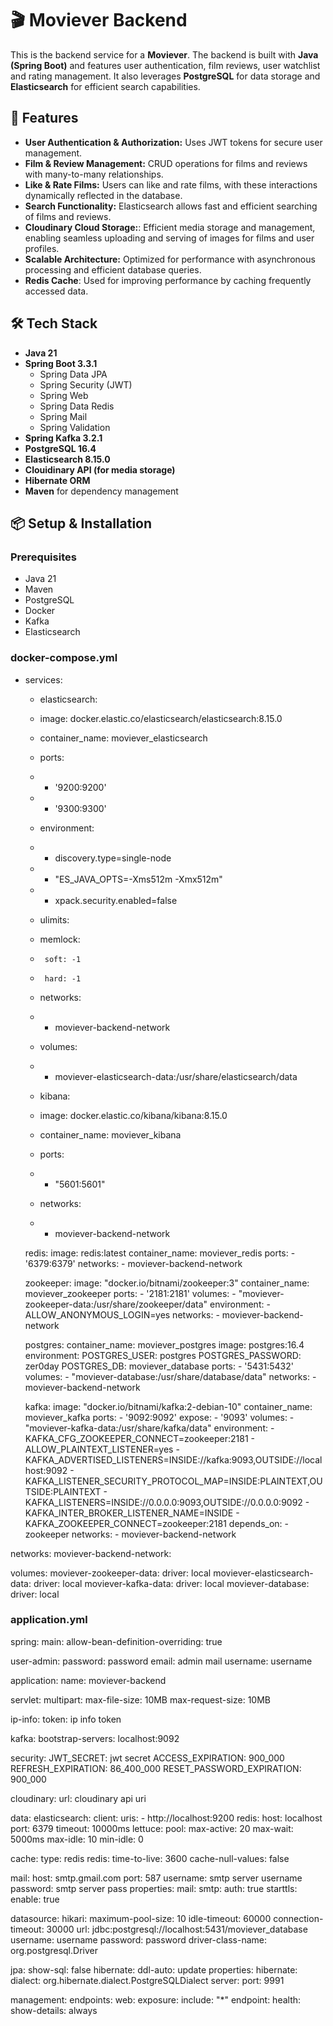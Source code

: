 # 🎬 Moviever Backend

This is the backend service for a **Moviever**. The backend is built with **Java (Spring Boot)** and features user authentication, film reviews, user watchlist and rating management. It also leverages **PostgreSQL** for data storage and **Elasticsearch** for efficient search capabilities.

## 🚀 Features

- **User Authentication & Authorization:** Uses JWT tokens for secure user management.
- **Film & Review Management:** CRUD operations for films and reviews with many-to-many relationships.
- **Like & Rate Films:** Users can like and rate films, with these interactions dynamically reflected in the database.
- **Search Functionality:** Elasticsearch allows fast and efficient searching of films and reviews.
- **Cloudinary Cloud Storage:**: Efficient media storage and management, enabling seamless uploading and serving of images for films and user profiles.
- **Scalable Architecture:** Optimized for performance with asynchronous processing and efficient database queries.
- **Redis Cache**: Used for improving performance by caching frequently accessed data.


## 🛠️ Tech Stack

- **Java 21**
- **Spring Boot 3.3.1**
  - Spring Data JPA
  - Spring Security (JWT)
  - Spring Web
  - Spring Data Redis
  - Spring Mail
  - Spring Validation
- **Spring Kafka 3.2.1**
- **PostgreSQL 16.4**
- **Elasticsearch 8.15.0**
- **Clouidinary API (for media storage)**
- **Hibernate ORM**
- **Maven** for dependency management

## 📦 Setup & Installation

### Prerequisites

- Java 21
- Maven
- PostgreSQL
- Docker
- Kafka
- Elasticsearch

### docker-compose.yml
- services:
  - elasticsearch:
  -  image: docker.elastic.co/elasticsearch/elasticsearch:8.15.0
  -  container_name: moviever_elasticsearch
  -  ports:
  -    - '9200:9200'
  -    - '9300:9300'
  -  environment:
  -    - discovery.type=single-node
  -    - "ES_JAVA_OPTS=-Xms512m -Xmx512m"
  -    - xpack.security.enabled=false
  -  ulimits:
  -    memlock:
  -      soft: -1
  -      hard: -1
  -  networks:
  -    - moviever-backend-network
  -  volumes:
  -    - moviever-elasticsearch-data:/usr/share/elasticsearch/data
      
  - kibana:
   - image: docker.elastic.co/kibana/kibana:8.15.0
   - container_name: moviever_kibana
   - ports:
   -   - "5601:5601"
   - networks:
   -   - moviever-backend-network

  redis:
    image: redis:latest
    container_name: moviever_redis
    ports:
      - '6379:6379'
    networks:
      - moviever-backend-network

  zookeeper:
    image: "docker.io/bitnami/zookeeper:3"
    container_name: moviever_zookeeper
    ports:
      - '2181:2181'
    volumes:
      - "moviever-zookeeper-data:/usr/share/zookeeper/data"
    environment:
      - ALLOW_ANONYMOUS_LOGIN=yes
    networks:
      - moviever-backend-network
      
  postgres:
    container_name: moviever_postgres
    image: postgres:16.4
    environment:
      POSTGRES_USER: postgres
      POSTGRES_PASSWORD: zer0day
      POSTGRES_DB: moviever_database
    ports:
      - '5431:5432'
    volumes:
      - "moviever-database:/usr/share/database/data"
    networks:
      - moviever-backend-network

  kafka:
    image: "docker.io/bitnami/kafka:2-debian-10"
    container_name: moviever_kafka
    ports:
      - '9092:9092'
    expose:
      - '9093'
    volumes:
      - "moviever-kafka-data:/usr/share/kafka/data"
    environment:
      - KAFKA_CFG_ZOOKEEPER_CONNECT=zookeeper:2181
      - ALLOW_PLAINTEXT_LISTENER=yes
      - KAFKA_ADVERTISED_LISTENERS=INSIDE://kafka:9093,OUTSIDE://localhost:9092
      - KAFKA_LISTENER_SECURITY_PROTOCOL_MAP=INSIDE:PLAINTEXT,OUTSIDE:PLAINTEXT
      - KAFKA_LISTENERS=INSIDE://0.0.0.0:9093,OUTSIDE://0.0.0.0:9092
      - KAFKA_INTER_BROKER_LISTENER_NAME=INSIDE
      - KAFKA_ZOOKEEPER_CONNECT=zookeeper:2181
    depends_on:
      - zookeeper
    networks:
      - moviever-backend-network

networks:
  moviever-backend-network:

volumes:
  moviever-zookeeper-data:
    driver: local
  moviever-elasticsearch-data:
    driver: local
  moviever-kafka-data:
    driver: local
  moviever-database:
    driver: local

### application.yml
spring:
  main:
    allow-bean-definition-overriding: true
    
  user-admin:
    password: password
    email: admin mail
    username: username
    
  application:
    name: moviever-backend
    
  servlet:
    multipart:
      max-file-size: 10MB
      max-request-size: 10MB

  ip-info:
    token: ip info token

  kafka:
    bootstrap-servers: localhost:9092

  security:
    JWT_SECRET: jwt secret
    ACCESS_EXPIRATION: 900_000
    REFRESH_EXPIRATION: 86_400_000
    RESET_PASSWORD_EXPIRATION: 900_000

  cloudinary:
    url: cloudinary api uri 

  data:
    elasticsearch:
      client:
        uris:
          - http://localhost:9200
    redis:
      host: localhost
      port: 6379
      timeout: 10000ms
      lettuce:
        pool:
          max-active: 20
          max-wait: 5000ms
          max-idle: 10
          min-idle: 0
          
  cache:
    type: redis
    redis:
      time-to-live: 3600
      cache-null-values: false

  mail:
    host: smtp.gmail.com
    port: 587
    username: smtp server username
    password: smtp server pass
    properties:
      mail:
        smtp:
          auth: true
          starttls:
            enable: true
            
  datasource:
    hikari:
      maximum-pool-size: 10
      idle-timeout: 60000
      connection-timeout: 30000
    url: jdbc:postgresql://localhost:5431/moviever_database
    username: username
    password: password
    driver-class-name: org.postgresql.Driver
    
  jpa:
    show-sql: false
    hibernate:
      ddl-auto: update
    properties:
      hibernate:
        dialect: org.hibernate.dialect.PostgreSQLDialect
server:
  port: 9991

management:
  endpoints:
    web:
      exposure:
        include: "*"
  endpoint:
    health:
      show-details: always


